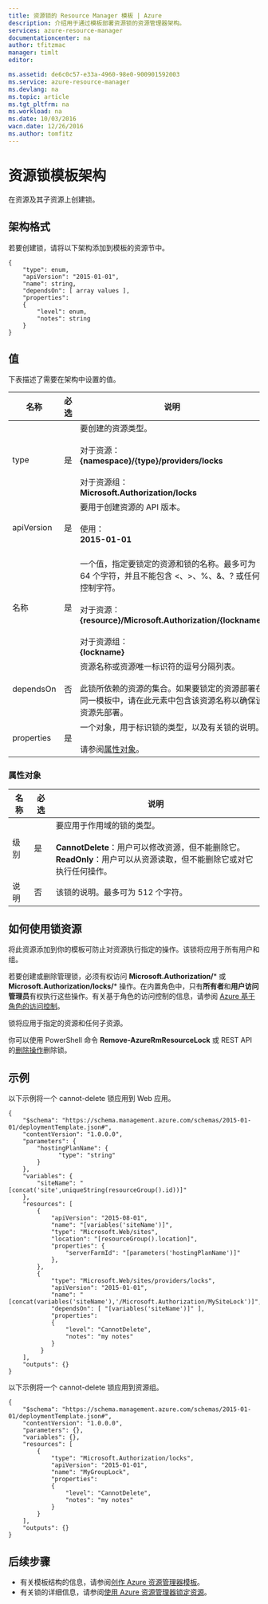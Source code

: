 ```yaml
---
title: 资源锁的 Resource Manager 模板 | Azure
description: 介绍用于通过模板部署资源锁的资源管理器架构。
services: azure-resource-manager
documentationcenter: na
author: tfitzmac
manager: timlt
editor: 

ms.assetid: de6c0c57-e33a-4960-98e0-900901592003
ms.service: azure-resource-manager
ms.devlang: na
ms.topic: article
ms.tgt_pltfrm: na
ms.workload: na
ms.date: 10/03/2016
wacn.date: 12/26/2016
ms.author: tomfitz
---
```


# 资源锁模板架构
在资源及其子资源上创建锁。

## 架构格式
若要创建锁，请将以下架构添加到模板的资源节中。

    {
        "type": enum,
        "apiVersion": "2015-01-01",
        "name": string,
        "dependsOn": [ array values ],
        "properties":
        {
            "level": enum,
            "notes": string
        }
    }

## 值
下表描述了需要在架构中设置的值。

| 名称 | 必选 | 说明 |
| --- | --- | --- |
| type |是 |要创建的资源类型。<br /><br />对于资源：<br />**{namespace}/{type}/providers/locks**<br /><br/>对于资源组：<br />**Microsoft.Authorization/locks** |
| apiVersion |是 |要用于创建资源的 API 版本。<br /><br />使用：<br />**2015-01-01**<br /><br /> |
| 名称 |是 |一个值，指定要锁定的资源和锁的名称。最多可为 64 个字符，并且不能包含 <、>、%、&、? 或任何控制字符。<br /><br />对于资源：<br />**{resource}/Microsoft.Authorization/{lockname}**<br /><br />对于资源组：<br />**{lockname}** |
| dependsOn |否 |资源名称或资源唯一标识符的逗号分隔列表。<br /><br />此锁所依赖的资源的集合。如果要锁定的资源部署在同一模板中，请在此元素中包含该资源名称以确保该资源先部署。 |
| properties |是 |一个对象，用于标识锁的类型，以及有关锁的说明。<br /><br />请参阅[属性对象](#properties-object)。 |

### <a name="properties-object"></a> 属性对象
| 名称 | 必选 | 说明 |
| --- | --- | --- |
| 级别 |是 |要应用于作用域的锁的类型。<br /><br />**CannotDelete**：用户可以修改资源，但不能删除它。<br />**ReadOnly**：用户可以从资源读取，但不能删除它或对它执行任何操作。 |
| 说明 |否 |该锁的说明。最多可为 512 个字符。 |

## 如何使用锁资源
将此资源添加到你的模板可防止对资源执行指定的操作。该锁将应用于所有用户和组。

若要创建或删除管理锁，必须有权访问 **Microsoft.Authorization/*** 或 **Microsoft.Authorization/locks/*** 操作。在内置角色中，只有**所有者**和**用户访问管理员**有权执行这些操作。有关基于角色的访问控制的信息，请参阅 [Azure 基于角色的访问控制](../active-directory/role-based-access-control-configure.md)。

锁将应用于指定的资源和任何子资源。

你可以使用 PowerShell 命令 **Remove-AzureRmResourceLock** 或 REST API 的[删除操作](https://msdn.microsoft.com/zh-cn/library/azure/mt204562.aspx)删除锁。

## 示例
以下示例将一个 cannot-delete 锁应用到 Web 应用。

    {
        "$schema": "https://schema.management.azure.com/schemas/2015-01-01/deploymentTemplate.json#",
        "contentVersion": "1.0.0.0",
        "parameters": {
            "hostingPlanName": {
                  "type": "string"
            }
        },
        "variables": {
            "siteName": "[concat('site',uniqueString(resourceGroup().id))]"
        },
        "resources": [
            {
                "apiVersion": "2015-08-01",
                "name": "[variables('siteName')]",
                "type": "Microsoft.Web/sites",
                "location": "[resourceGroup().location]",
                "properties": {
                    "serverFarmId": "[parameters('hostingPlanName')]"
                },
            },
            {
                "type": "Microsoft.Web/sites/providers/locks",
                "apiVersion": "2015-01-01",
                "name": "[concat(variables('siteName'),'/Microsoft.Authorization/MySiteLock')]",
                "dependsOn": [ "[variables('siteName')]" ],
                "properties":
                {
                    "level": "CannotDelete",
                    "notes": "my notes"
                }
             }
        ],
        "outputs": {}
    }

以下示例将一个 cannot-delete 锁应用到资源组。

    {
        "$schema": "https://schema.management.azure.com/schemas/2015-01-01/deploymentTemplate.json#",
        "contentVersion": "1.0.0.0",
        "parameters": {},
        "variables": {},
        "resources": [
            {
                "type": "Microsoft.Authorization/locks",
                "apiVersion": "2015-01-01",
                "name": "MyGroupLock",
                "properties":
                {
                    "level": "CannotDelete",
                    "notes": "my notes"
                }
            }
        ],
        "outputs": {}
    }

## 后续步骤
* 有关模板结构的信息，请参阅[创作 Azure 资源管理器模板](./resource-group-authoring-templates.md)。
* 有关锁的详细信息，请参阅[使用 Azure 资源管理器锁定资源](./resource-group-lock-resources.md)。

<!---HONumber=Mooncake_1219_2016-->